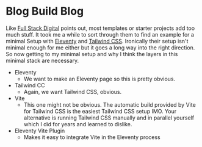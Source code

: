 # Blog Build Blog

Like [Full Stack Digital](https://fullstackdigital.io/blog/eleventy-vite-tailwind-and-alpine-js-rapid-static-site-starter-framework/) points out, most templates or starter projects add too much stuff.
It took me a while to sort through them to find an example for a minimal Setup with [Eleventy](https://11ty.dev/) and [Tailwind CSS](https://tailwindcss.com/).
Ironically their setup isn't minimal enough for me either but it goes a long way into the right direction.
So now getting to my minimal setup and why I think the layers in this minimal stack are necessary.

- Eleventy
  - We want to make an Eleventy page so this is pretty obvious.
- Tailwind CC
  - Again, we want Tailwind CSS, obvious.
- Vite
  - This one might not be obvious. The automatic build provided by Vite for Tailwind CSS is the easiest Tailwind CSS setup IMO. Your alternative is running Tailwind CSS manually and in parallel yourself which I did for years and learned to dislike.
- Eleventy Vite Plugin
  - Makes it easy to integrate Vite in the Eleventy process
